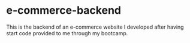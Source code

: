 # e-commerce-backend
This is the backend of an e-commerce website I developed after having start code provided to me through my bootcamp.

